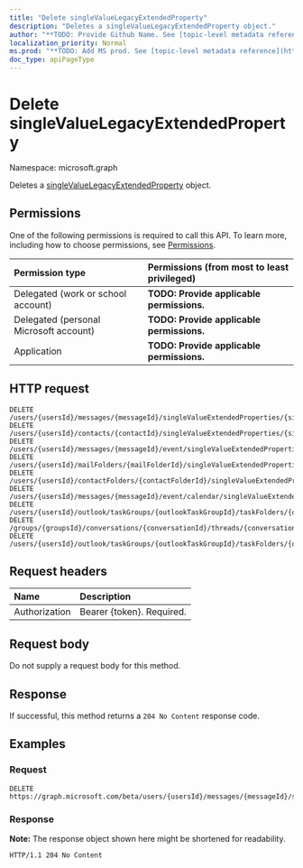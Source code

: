 ```yaml
---
title: "Delete singleValueLegacyExtendedProperty"
description: "Deletes a singleValueLegacyExtendedProperty object."
author: "**TODO: Provide Github Name. See [topic-level metadata reference](https://msgo.azurewebsites.net/add/document/guidelines/metadata.html#topic-level-metadata)**"
localization_priority: Normal
ms.prod: "**TODO: Add MS prod. See [topic-level metadata reference](https://msgo.azurewebsites.net/add/document/guidelines/metadata.html#topic-level-metadata)**"
doc_type: apiPageType
---
```


# Delete singleValueLegacyExtendedProperty
Namespace: microsoft.graph

Deletes a [singleValueLegacyExtendedProperty](../resources/singlevaluelegacyextendedproperty.md) object.

## Permissions
One of the following permissions is required to call this API. To learn more, including how to choose permissions, see [Permissions](/concepts/permissions-reference.md).

|Permission type|Permissions (from most to least privileged)|
|:---|:---|
|Delegated (work or school account)|**TODO: Provide applicable permissions.**|
|Delegated (personal Microsoft account)|**TODO: Provide applicable permissions.**|
|Application|**TODO: Provide applicable permissions.**|

## HTTP request

<!-- {
  "blockType": "ignored"
}
-->
``` http
DELETE /users/{usersId}/messages/{messageId}/singleValueExtendedProperties/{singleValueLegacyExtendedPropertyId}
DELETE /users/{usersId}/contacts/{contactId}/singleValueExtendedProperties/{singleValueLegacyExtendedPropertyId}
DELETE /users/{usersId}/messages/{messageId}/event/singleValueExtendedProperties/{singleValueLegacyExtendedPropertyId}
DELETE /users/{usersId}/mailFolders/{mailFolderId}/singleValueExtendedProperties/{singleValueLegacyExtendedPropertyId}
DELETE /users/{usersId}/contactFolders/{contactFolderId}/singleValueExtendedProperties/{singleValueLegacyExtendedPropertyId}
DELETE /users/{usersId}/messages/{messageId}/event/calendar/singleValueExtendedProperties/{singleValueLegacyExtendedPropertyId}
DELETE /users/{usersId}/outlook/taskGroups/{outlookTaskGroupId}/taskFolders/{outlookTaskFolderId}/singleValueExtendedProperties/{singleValueLegacyExtendedPropertyId}
DELETE /groups/{groupsId}/conversations/{conversationId}/threads/{conversationThreadId}/posts/{postId}/singleValueExtendedProperties/{singleValueLegacyExtendedPropertyId}
DELETE /users/{usersId}/outlook/taskGroups/{outlookTaskGroupId}/taskFolders/{outlookTaskFolderId}/tasks/{outlookTaskId}/singleValueExtendedProperties/{singleValueLegacyExtendedPropertyId}
```

## Request headers
|Name|Description|
|:---|:---|
|Authorization|Bearer {token}. Required.|

## Request body
Do not supply a request body for this method.

## Response

If successful, this method returns a `204 No Content` response code.

## Examples

### Request
<!-- {
  "blockType": "request",
  "name": "delete_singlevaluelegacyextendedproperty"
}
-->
``` http
DELETE https://graph.microsoft.com/beta/users/{usersId}/messages/{messageId}/singleValueExtendedProperties/{singleValueLegacyExtendedPropertyId}
```


### Response
**Note:** The response object shown here might be shortened for readability.
<!-- {
  "blockType": "response",
  "truncated": true
}
-->
``` http
HTTP/1.1 204 No Content
```

